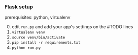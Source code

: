 ### Flask setup

prerequisites: python, virtualenv

0. edit `run.py` and add your app's settings on the #TODO lines
1. `virtualenv venv`
2. `source venv/bin/activate`
3. `pip install -r requirements.txt`
4. `python run.py`